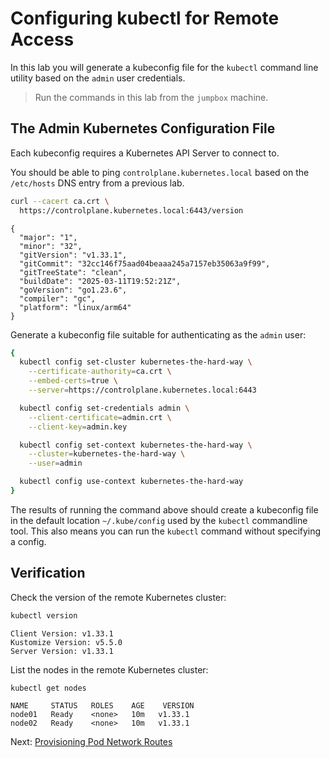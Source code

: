 # Configuring kubectl for Remote Access

In this lab you will generate a kubeconfig file for the `kubectl` command line utility based on the `admin` user credentials.

> Run the commands in this lab from the `jumpbox` machine.

## The Admin Kubernetes Configuration File

Each kubeconfig requires a Kubernetes API Server to connect to.

You should be able to ping `controlplane.kubernetes.local` based on the `/etc/hosts` DNS entry from a previous lab.

```bash
curl --cacert ca.crt \
  https://controlplane.kubernetes.local:6443/version
```

```text
{
  "major": "1",
  "minor": "32",
  "gitVersion": "v1.33.1",
  "gitCommit": "32cc146f75aad04beaaa245a7157eb35063a9f99",
  "gitTreeState": "clean",
  "buildDate": "2025-03-11T19:52:21Z",
  "goVersion": "go1.23.6",
  "compiler": "gc",
  "platform": "linux/arm64"
}
```

Generate a kubeconfig file suitable for authenticating as the `admin` user:

```bash
{
  kubectl config set-cluster kubernetes-the-hard-way \
    --certificate-authority=ca.crt \
    --embed-certs=true \
    --server=https://controlplane.kubernetes.local:6443

  kubectl config set-credentials admin \
    --client-certificate=admin.crt \
    --client-key=admin.key

  kubectl config set-context kubernetes-the-hard-way \
    --cluster=kubernetes-the-hard-way \
    --user=admin

  kubectl config use-context kubernetes-the-hard-way
}
```
The results of running the command above should create a kubeconfig file in the default location `~/.kube/config` used by the  `kubectl` commandline tool. This also means you can run the `kubectl` command without specifying a config.


## Verification

Check the version of the remote Kubernetes cluster:

```bash
kubectl version
```

```text
Client Version: v1.33.1
Kustomize Version: v5.5.0
Server Version: v1.33.1
```

List the nodes in the remote Kubernetes cluster:

```bash
kubectl get nodes
```

```
NAME     STATUS   ROLES    AGE    VERSION
node01   Ready    <none>   10m   v1.33.1
node02   Ready    <none>   10m   v1.33.1
```

Next: [Provisioning Pod Network Routes](11-pod-network-routes.md)

